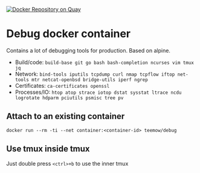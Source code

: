 [![Docker Repository on Quay](https://quay.io/repository/giantswarm/debug/status "Docker Repository on Quay")](https://quay.io/repository/giantswarm/debug)

# Debug docker container

Contains a lot of debugging tools for production. Based on alpine.

* Build/code: `build-base git go bash bash-completion ncurses vim tmux jq`
* Network: `bind-tools iputils tcpdump curl nmap tcpflow iftop net-tools mtr netcat-openbsd bridge-utils iperf ngrep`
* Certificates: `ca-certificates openssl`
* Processes/IO: `htop atop strace iotop dstat sysstat ltrace ncdu logrotate hdparm pciutils psmisc tree pv`

## Attach to an existing container

```
docker run --rm -ti --net container:<container-id> teemow/debug
```

## Use tmux inside tmux

Just double press `<ctrl>+b` to use the inner tmux
